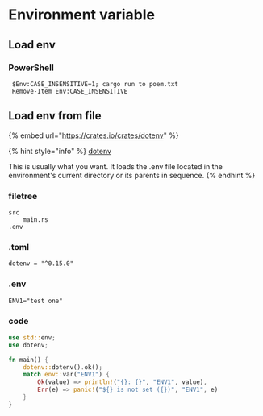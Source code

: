 # Environment variable

## Load env

### PowerShell

```batch
 $Env:CASE_INSENSITIVE=1; cargo run to poem.txt
 Remove-Item Env:CASE_INSENSITIVE
```

## Load env from file

{% embed url="https://crates.io/crates/dotenv" %}

{% hint style="info" %}
[dotenv](https://docs.rs/dotenv/latest/dotenv/fn.dotenv.html)

This is usually what you want. It loads the .env file located in the environment's current directory or its parents in sequence.
{% endhint %}

### filetree

```
src
    main.rs
.env
```

### .toml

```
dotenv = "^0.15.0"
```

### .env

```
ENV1="test one"
```

### code

```rust
use std::env;
use dotenv;

fn main() {
    dotenv::dotenv().ok();
    match env::var("ENV1") {
        Ok(value) => println!("{}: {}", "ENV1", value),
        Err(e) => panic!("${} is not set ({})", "ENV1", e)
    }
}
```

